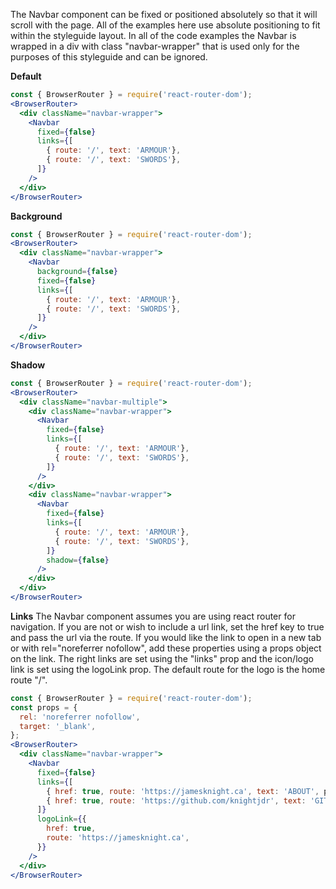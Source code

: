 The Navbar component can be fixed or positioned absolutely so that it will
scroll with the page. All of the examples here use absolute positioning to fit
within the styleguide layout. In all of the code examples the Navbar is
wrapped in a div with class "navbar-wrapper" that is used only for the
purposes of this styleguide and can be ignored.

<strong>Default</strong>

```jsx
const { BrowserRouter } = require('react-router-dom');
<BrowserRouter>
  <div className="navbar-wrapper">
    <Navbar
      fixed={false}
      links={[
        { route: '/', text: 'ARMOUR'},
        { route: '/', text: 'SWORDS'},
      ]}
    />
  </div>
</BrowserRouter>
```

<strong>Background</strong>

```jsx
const { BrowserRouter } = require('react-router-dom');
<BrowserRouter>
  <div className="navbar-wrapper">
    <Navbar
      background={false}
      fixed={false}
      links={[
        { route: '/', text: 'ARMOUR'},
        { route: '/', text: 'SWORDS'},
      ]}
    />
  </div>
</BrowserRouter>
```

<strong>Shadow</strong>

```jsx
const { BrowserRouter } = require('react-router-dom');
<BrowserRouter>
  <div className="navbar-multiple">
    <div className="navbar-wrapper">
      <Navbar
        fixed={false}
        links={[
          { route: '/', text: 'ARMOUR'},
          { route: '/', text: 'SWORDS'},
        ]}
      />
    </div>
    <div className="navbar-wrapper">
      <Navbar
        fixed={false}
        links={[
          { route: '/', text: 'ARMOUR'},
          { route: '/', text: 'SWORDS'},
        ]}
        shadow={false}
      />
    </div>
  </div>
</BrowserRouter>
```

<strong>Links</strong>
The Navbar component assumes you are using react router for navigation. If you
are not or wish to include a url link, set the href key to true and pass the url
via the route. If you would like the link to open in a new tab or with
rel="noreferrer nofollow", add these properties using a props object on the link.
The right links are set using the "links" prop and the icon/logo link is set using
the logoLink prop. The default route for the logo is the home route "/".

```jsx
const { BrowserRouter } = require('react-router-dom');
const props = {
  rel: 'noreferrer nofollow',
  target: '_blank',
};
<BrowserRouter>
  <div className="navbar-wrapper">
    <Navbar
      fixed={false}
      links={[
        { href: true, route: 'https://jamesknight.ca', text: 'ABOUT', props },
        { href: true, route: 'https://github.com/knightjdr', text: 'GITHUB'},
      ]}
      logoLink={{
        href: true,
        route: 'https://jamesknight.ca',
      }}
    />
  </div>
</BrowserRouter>
```
